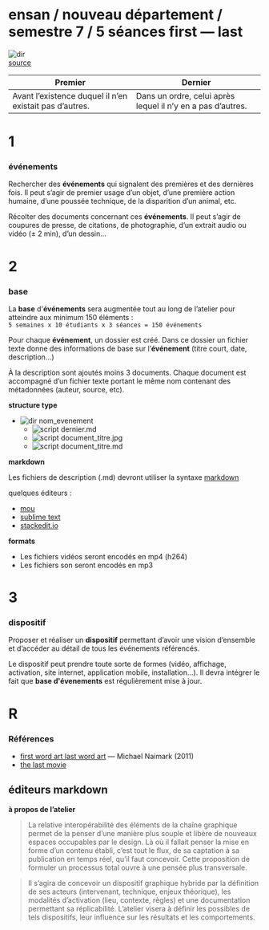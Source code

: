 ensan / nouveau département / semestre 7 / 5 séances
first — last
==========

![dir](http://www.catsprn.com/images/concorde3.jpg)<br/>
[source](http://www.catsprn.com/concordes_last_flight.htm)


|     Premier                                            | Dernier                                                     |
| ------------------------------------------------------ | ----------------------------------------------------------- |
| Avant l’existence duquel il n’en existait pas d’autres.| Dans un ordre, celui après lequel il n’y en a pas d’autres. |


# 1
### événements
Rechercher des **événements** qui signalent des premières et des dernières fois. Il peut s’agir de premier usage d’un objet, d’une première action humaine, d’une poussée technique, de la disparition d’un animal, etc.

Récolter des documents concernant ces **événements**. Il peut s’agir de coupures de presse, de citations, de photographie, d’un extrait audio ou vidéo (± 2 min), d’un dessin… 

# 2
### base

La **base** d'**événements** sera augmentée tout au long de l’atelier pour atteindre aux minimum 150 éléments :  
`5 semaines x 10 étudiants x 3 séances = 150 événements`

Pour chaque **événement**, un dossier est créé. Dans ce dossier un fichier texte donne des informations de base sur l’**événement** (titre court, date, description…) 

À la description sont ajoutés moins 3 documents. Chaque document est accompagné d’un fichier texte portant le même nom contenant des métadonnées (auteur, source, etc).

**structure type**
- ![dir](http://www.apache.org/icons/dir.gif) nom_evenement
  - ![script](http://www.apache.org/icons/script.gif) dernier.md
  - ![script](http://www.apache.org/icons/image2.gif) document_titre.jpg
  - ![script](http://www.apache.org/icons/script.gif) document_titre.md

**markdown**

Les fichiers de description (.md) devront utiliser la syntaxe [markdown](http://fr.wikipedia.org/wiki/Markdown)

quelques éditeurs :

- [mou](http://mouapp.com)
- [sublime text](http://www.sublimetext.com/)
- [stackedit.io](https://stackedit.io/)

**formats**

- Les fichiers vidéos seront encodés en mp4 (h264)
- Les fichiers son seront encodés en mp3


# 3
### dispositif
Proposer et réaliser un **dispositif** permettant d’avoir une vision d’ensemble et d’accéder au détail de tous les événements référencés.

Le dispositif peut prendre toute sorte de formes (vidéo, affichage, activation, site internet, application mobile, installation…). Il devra intégrer le fait que **base d'évenements** est régulièrement mise à jour.

# R
### Références

- [first word art last word art](http://www.naimark.net/writing/firstword.html) — Michael Naimark (2011)
- [the last movie](http://fr.wikipedia.org/wiki/The_Last_Movie)

éditeurs markdown 
- 

**à propos de l’atelier**

> La relative interopérabilité des éléments de la chaîne graphique permet de la penser d’une manière plus souple et libère de nouveaux espaces occupables par le design. Là où il fallait penser la mise en forme d’un contenu établi, c’est tout le flux, de sa captation à sa publication en temps réel, qu’il faut concevoir. Cette proposition de formuler un processus total ouvre à une pensée plus transversale.


> Il s’agira de concevoir un dispositif graphique hybride par la définition de ses acteurs (intervenant, technique, enjeux théorique), les modalités d’activation (lieu, contexte, règles) et une documentation permettant sa réplicabilité. L’atelier visera à définir les possibles de tels dispositifs, leur influence sur les résultats et les comportements.
